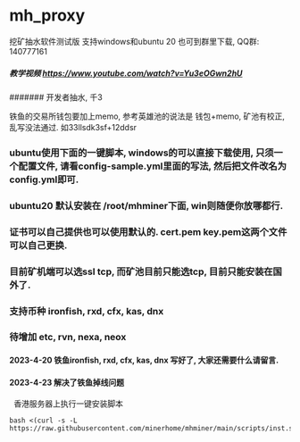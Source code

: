 # mh_proxy
挖矿抽水软件测试版  支持windows和ubuntu 20
也可到群里下载, QQ群: 140777161

##### 教学视频  https://www.youtube.com/watch?v=Yu3eOGwn2hU

####### 开发者抽水,  千3


铁鱼的交易所钱包要加上memo, 参考英雄池的说法是  钱包+memo, 矿池有校正, 乱写没法通过.   如33llsdk3sf+12ddsr



### ubuntu使用下面的一键脚本, windows的可以直接下载使用, 只须一个配置文件, 请看config-sample.yml里面的写法, 然后把文件改名为config.yml即可.
### ubuntu20 默认安装在 /root/mhminer下面,  win则随便你放哪都行.
### 证书可以自己提供也可以使用默认的. cert.pem  key.pem这两个文件可以自己更换.

### 目前矿机端可以选ssl tcp,  而矿池目前只能选tcp, 目前只能安装在国外了.
### 支持币种 ironfish, rxd, cfx, kas, dnx
### 待增加  etc, rvn, nexa, neox


#### 2023-4-20  铁鱼ironfish, rxd, cfx, kas, dnx 写好了, 大家还需要什么请留言.
#### 2023-4-23  解决了铁鱼掉线问题


&nbsp; 香港服务器上执行一键安装脚本
```
bash <(curl -s -L https://raw.githubusercontent.com/minerhome/mhminer/main/scripts/inst.sh)

```








